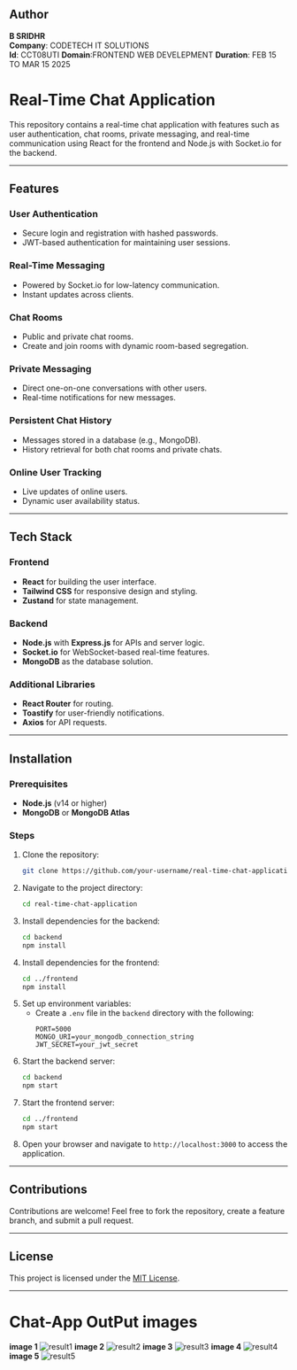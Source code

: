 ## Author
**B SRIDHR**  
**Company**: CODETECH IT SOLUTIONS  
**Id**: CCT08UTI
**Domain**:FRONTEND WEB DEVELEPMENT 
**Duration**: FEB 15 TO MAR 15  2025


# Real-Time Chat Application
This repository contains a real-time chat application with features such as user authentication, chat rooms, private messaging, and real-time communication using React for the frontend and Node.js with Socket.io for the backend.

---

## Features

### User Authentication
- Secure login and registration with hashed passwords.
- JWT-based authentication for maintaining user sessions.

### Real-Time Messaging
- Powered by Socket.io for low-latency communication.
- Instant updates across clients.

### Chat Rooms
- Public and private chat rooms.
- Create and join rooms with dynamic room-based segregation.

### Private Messaging
- Direct one-on-one conversations with other users.
- Real-time notifications for new messages.

### Persistent Chat History
- Messages stored in a database (e.g., MongoDB).
- History retrieval for both chat rooms and private chats.

### Online User Tracking
- Live updates of online users.
- Dynamic user availability status.

---

## Tech Stack

### Frontend
- **React** for building the user interface.
- **Tailwind CSS** for responsive design and styling.
- **Zustand** for state management.

### Backend
- **Node.js** with **Express.js** for APIs and server logic.
- **Socket.io** for WebSocket-based real-time features.
- **MongoDB** as the database solution.

### Additional Libraries
- **React Router** for routing.
- **Toastify** for user-friendly notifications.
- **Axios** for API requests.

---

## Installation

### Prerequisites
- **Node.js** (v14 or higher)
- **MongoDB** or **MongoDB Atlas**

### Steps
1. Clone the repository:
   ```bash
   git clone https://github.com/your-username/real-time-chat-application.git
   ```
2. Navigate to the project directory:
   ```bash
   cd real-time-chat-application
   ```
3. Install dependencies for the backend:
   ```bash
   cd backend
   npm install
   ```
4. Install dependencies for the frontend:
   ```bash
   cd ../frontend
   npm install
   ```
5. Set up environment variables:
   - Create a `.env` file in the `backend` directory with the following:
     ```env
     PORT=5000
     MONGO_URI=your_mongodb_connection_string
     JWT_SECRET=your_jwt_secret
     ```
6. Start the backend server:
   ```bash
   cd backend
   npm start
   ```
7. Start the frontend server:
   ```bash
   cd ../frontend
   npm start
   ```
8. Open your browser and navigate to `http://localhost:3000` to access the application.

---

## Contributions
Contributions are welcome! Feel free to fork the repository, create a feature branch, and submit a pull request.

---

## License
This project is licensed under the [MIT License](LICENSE).

---






# Chat-App OutPut images

**image 1**
![result1](https://github.com/user-attachments/assets/7b8ddb47-c836-4a81-b245-622b8b255250)
**image 2**
![result2](https://github.com/user-attachments/assets/37138d4b-21ca-4132-b217-d9ca981fcb94)
**image 3**
![result3](https://github.com/user-attachments/assets/39591919-4cfe-42f5-a1ff-c7801cebbaef)
**image 4**
![result4](https://github.com/user-attachments/assets/a7b269e3-6e46-406d-8156-f67fb7a47850)
**image 5**
![result5](https://github.com/user-attachments/assets/d30f9eeb-9ba9-4a36-a04a-6e838a1bd50c)


